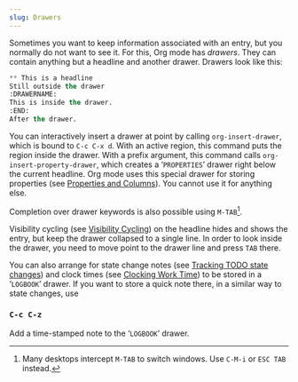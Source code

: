 ```yaml
---
slug: Drawers
---
```


Sometimes you want to keep information associated with an entry, but you normally do not want to see it. For this, Org mode has *drawers*. They can contain anything but a headline and another drawer. Drawers look like this:

```lisp
** This is a headline
Still outside the drawer
:DRAWERNAME:
This is inside the drawer.
:END:
After the drawer.
```

You can interactively insert a drawer at point by calling `org-insert-drawer`, which is bound to `C-c C-x d`. With an active region, this command puts the region inside the drawer. With a prefix argument, this command calls `org-insert-property-drawer`, which creates a ‘`PROPERTIES`’ drawer right below the current headline. Org mode uses this special drawer for storing properties (see [Properties and Columns](/docs/org/Properties-and-Columns)). You cannot use it for anything else.

Completion over drawer keywords is also possible using `M-TAB`[^1].

Visibility cycling (see [Visibility Cycling](/docs/org/Visibility-Cycling)) on the headline hides and shows the entry, but keep the drawer collapsed to a single line. In order to look inside the drawer, you need to move point to the drawer line and press `TAB` there.

You can also arrange for state change notes (see [Tracking TODO state changes](/docs/org/Tracking-TODO-state-changes)) and clock times (see [Clocking Work Time](/docs/org/Clocking-Work-Time)) to be stored in a ‘`LOGBOOK`’ drawer. If you want to store a quick note there, in a similar way to state changes, use

### `C-c C-z`

Add a time-stamped note to the ‘`LOGBOOK`’ drawer.

[^1]: Many desktops intercept `M-TAB` to switch windows. Use `C-M-i` or `ESC TAB` instead.
